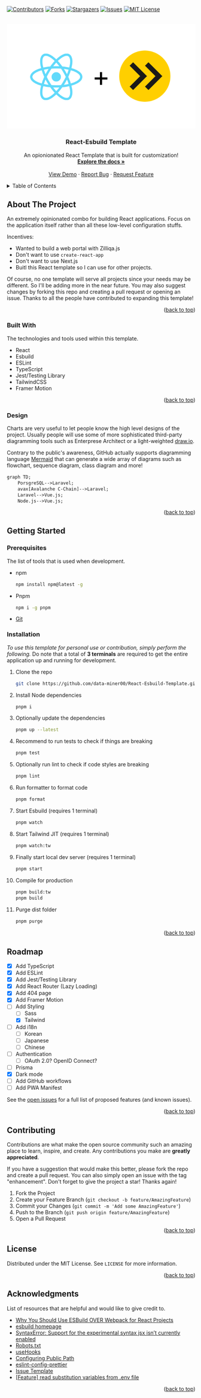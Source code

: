 <a name="readme-top"></a>

<!-- PROJECT SHIELDS -->

[![Contributors][contributors-shield]][contributors-url]
[![Forks][forks-shield]][forks-url]
[![Stargazers][stars-shield]][stars-url]
[![Issues][issues-shield]][issues-url]
[![MIT License][license-shield]][license-url]

<!-- PROJECT LOGO -->
<br />
<div align="center">
  <a href="/">
    <img src="public/assets/react-esbuild.png" />
  </a>

  <h3 align="center">React-Esbuild Template</h3>

  <p align="center">
    An opionionated React Template that is built for customization!
    <br />
    <a href="https://github.com/data-miner00/React-Esbuild-Template"><strong>Explore the docs »</strong></a>
    <br />
    <br />
    <a href="https://github.com/data-miner00/React-Esbuild-Template">View Demo</a>
    ·
    <a href="https://github.com/data-miner00/React-Esbuild-Template/issues">Report Bug</a>
    ·
    <a href="https://github.com/data-miner00/React-Esbuild-Template/issues">Request Feature</a>
  </p>
</div>

<!-- TABLE OF CONTENTS -->
<details>
  <summary>Table of Contents</summary>
  <ol>
    <li>
      <a href="#about-the-project">About The Project</a>
      <ul>
        <li><a href="#built-with">Built With</a></li>
        <li><a href="#design">Design</a></li>
      </ul>
    </li>
    <li>
      <a href="#getting-started">Getting Started</a>
      <ul>
        <li><a href="#prerequisites">Prerequisites</a></li>
        <li><a href="#installation">Installation</a></li>
      </ul>
    </li>
    <li><a href="#usage">Usage</a></li>
    <li><a href="#roadmap">Roadmap</a></li>
    <li><a href="#contributing">Contributing</a></li>
    <li><a href="#license">License</a></li>
    <li><a href="#acknowledgments">Acknowledgments</a></li>
  </ol>
</details>

<!-- ABOUT THE PROJECT -->

## About The Project

An extremely opinionated combo for building React applications. Focus on the application itself rather than all these low-level configuration stuffs.

Incentives:

- Wanted to build a web portal with Zilliqa.js
- Don't want to use `create-react-app`
- Don't want to use Next.js
- Buitl this React template so I can use for other projects.

Of course, no one template will serve all projects since your needs may be different. So I'll be adding more in the near future. You may also suggest changes by forking this repo and creating a pull request or opening an issue. Thanks to all the people have contributed to expanding this template!

<p align="right">(<a href="#readme-top">back to top</a>)</p>

### Built With

The technologies and tools used within this template.

- React
- Esbuild
- ESLint
- TypeScript
- Jest/Testing Library
- TailwindCSS
- Framer Motion

<p align="right">(<a href="#readme-top">back to top</a>)</p>

<!-- DESIGN -->

### Design

Charts are very useful to let people know the high level designs of the project. Usually people will use some of more sophisticated third-party diagramming tools such as Enterprese Architect or a light-weighted [draw.io](https://app.diagrams.net).

Contrary to the public's awareness, GitHub actually supports diagramming language [Mermaid](https://docs.github.com/en/get-started/writing-on-github/working-with-advanced-formatting/creating-diagrams#creating-mermaid-diagrams) that can generate a wide array of diagrams such as flowchart, sequence diagram, class diagram and more!

```mermaid
graph TD;
    PorsgreSQL-->Laravel;
    avax[Avalanche C-Chain]-->Laravel;
    Laravel-->Vue.js;
    Node.js-->Vue.js;
```

<p align="right">(<a href="#readme-top">back to top</a>)</p>

<!-- GETTING STARTED -->

## Getting Started

### Prerequisites

The list of tools that is used when development.

- npm
  ```sh
  npm install npm@latest -g
  ```
- Pnpm
  ```sh
  npm i -g pnpm
  ```
- [Git](https://git-scm.com/downloads)

### Installation

_To use this template for personal use or contribution, simply perform the following._ Do note that a total of **3 terminals** are required to get the entire application up and running for development.

1. Clone the repo
   ```sh
   git clone https://github.com/data-miner00/React-Esbuild-Template.git
   ```
2. Install Node dependencies
   ```sh
   pnpm i
   ```
3. Optionally update the dependencies
   ```sh
   pnpm up --latest
   ```
4. Recommend to run tests to check if things are breaking
   ```sh
   pnpm test
   ```
5. Optionally run lint to check if code styles are breaking
   ```sh
   pnpm lint
   ```
6. Run formatter to format code
   ```sh
   pnpm format
   ```
7. Start Esbuild (requires 1 terminal)
   ```sh
   pnpm watch
   ```
8. Start Tailwind JIT (requires 1 terminal)
   ```sh
   pnpm watch:tw
   ```
9. Finally start local dev server (requires 1 terminal)
   ```sh
   pnpm start
   ```
10. Compile for production
    ```sh
    pnpm build:tw
    pnpm build
    ```
11. Purge dist folder
    ```sh
    pnpm purge
    ```

<p align="right">(<a href="#readme-top">back to top</a>)</p>

<!-- ROADMAP -->

## Roadmap

- [x] Add TypeScript
- [x] Add ESLint
- [x] Add Jest/Testing Library
- [x] Add React Router (Lazy Loading)
- [x] Add 404 page
- [x] Add Framer Motion
- [ ] Add Styling
  - [ ] Sass
  - [x] Tailwind
- [ ] Add i18n
  - [ ] Korean
  - [ ] Japanese
  - [ ] Chinese
- [ ] Authentication
  - [ ] OAuth 2.0? OpenID Connect?
- [ ] Prisma
- [x] Dark mode
- [ ] Add GitHub workflows
- [ ] Add PWA Manifest

See the [open issues](https://github.com/data-miner00/React-Esbuild-Template/issues) for a full list of proposed features (and known issues).

<p align="right">(<a href="#readme-top">back to top</a>)</p>

<!-- CONTRIBUTING -->

## Contributing

Contributions are what make the open source community such an amazing place to learn, inspire, and create. Any contributions you make are **greatly appreciated**.

If you have a suggestion that would make this better, please fork the repo and create a pull request. You can also simply open an issue with the tag "enhancement".
Don't forget to give the project a star! Thanks again!

1. Fork the Project
2. Create your Feature Branch (`git checkout -b feature/AmazingFeature`)
3. Commit your Changes (`git commit -m 'Add some AmazingFeature'`)
4. Push to the Branch (`git push origin feature/AmazingFeature`)
5. Open a Pull Request

<p align="right">(<a href="#readme-top">back to top</a>)</p>

<!-- LICENSE -->

## License

Distributed under the MIT License. See `LICENSE` for more information.

<p align="right">(<a href="#readme-top">back to top</a>)</p>

<!-- ACKNOWLEDGMENTS -->

## Acknowledgments

List of resources that are helpful and would like to give credit to.

- [Why You Should Use ESBuild OVER Webpack for React Projects](https://www.youtube.com/watch?v=VmgRBwMIRBE)
- [esbuild homepage](https://esbuild.github.io/)
- [SyntaxError: Support for the experimental syntax jsx isn’t currently enabled](https://akashmittal.com/code-example-syntaxerror-support-for-the-experimental-syntax-jsx-isnt-currently-enabled/)
- [Robots.txt](https://developers.google.com/search/docs/crawling-indexing/robots/intro)
- [useHooks](https://usehooks.com/)
- [Configuring Public Path](https://esbuild.github.io/api/#public-path)
- [eslint-config-prettier](https://github.com/prettier/eslint-config-prettier#installation)
- [Issue Template](https://github.com/Josee9988/project-template)
- [[Feature] read substitution variables from .env file](https://github.com/evanw/esbuild/issues/69#issuecomment-1324478979)

<p align="right">(<a href="#readme-top">back to top</a>)</p>

<!-- MARKDOWN LINKS & IMAGES -->

[contributors-shield]: https://img.shields.io/github/contributors/data-miner00/React-Esbuild-Template.svg?style=for-the-badge
[contributors-url]: https://github.com/data-miner00/React-Esbuild-Template/graphs/contributors
[forks-shield]: https://img.shields.io/github/forks/data-miner00/React-Esbuild-Template.svg?style=for-the-badge
[forks-url]: https://github.com/data-miner00/React-Esbuild-Template/network/members
[stars-shield]: https://img.shields.io/github/stars/data-miner00/React-Esbuild-Template.svg?style=for-the-badge
[stars-url]: https://github.com/data-miner00/React-Esbuild-Template/stargazers
[issues-shield]: https://img.shields.io/github/issues/data-miner00/React-Esbuild-Template.svg?style=for-the-badge
[issues-url]: https://github.com/data-miner00/React-Esbuild-Template/issues
[license-shield]: https://img.shields.io/github/license/data-miner00/React-Esbuild-Template.svg?style=for-the-badge
[license-url]: https://github.com/data-miner00/React-Esbuild-Template/blob/master/LICENSE.txt
[product-screenshot]: images/screenshot.png
[react.js]: https://img.shields.io/badge/React-20232A?style=for-the-badge&logo=react&logoColor=61DAFB
[react-url]: https://reactjs.org/
